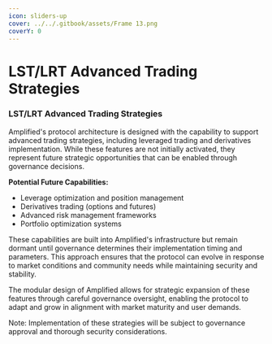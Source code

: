 ```yaml
---
icon: sliders-up
cover: ../../.gitbook/assets/Frame 13.png
coverY: 0
---
```


# LST/LRT Advanced Trading Strategies

### LST/LRT Advanced Trading Strategies

Amplified's protocol architecture is designed with the capability to support advanced trading strategies, including leveraged trading and derivatives implementation. While these features are not initially activated, they represent future strategic opportunities that can be enabled through governance decisions.

**Potential Future Capabilities:**

* Leverage optimization and position management
* Derivatives trading (options and futures)
* Advanced risk management frameworks
* Portfolio optimization systems

These capabilities are built into Amplified's infrastructure but remain dormant until governance determines their implementation timing and parameters. This approach ensures that the protocol can evolve in response to market conditions and community needs while maintaining security and stability.

The modular design of Amplified allows for strategic expansion of these features through careful governance oversight, enabling the protocol to adapt and grow in alignment with market maturity and user demands.

Note: Implementation of these strategies will be subject to governance approval and thorough security considerations.
